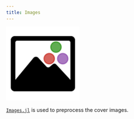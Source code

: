 ```yaml
---
title: Images
---
```


![JuliaImages](../assets/juliaimages.png)

[`Images.jl`](https://github.com/JuliaImages/Images.jl) is used to preprocess the cover images.
